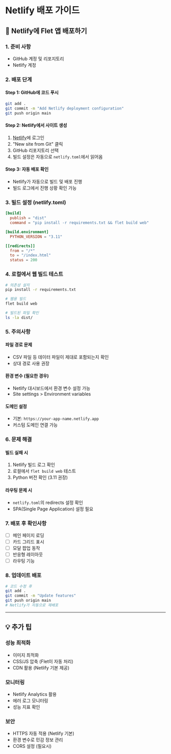 # Netlify 배포 가이드

## 🚀 Netlify에 Flet 앱 배포하기

### 1. 준비 사항
- GitHub 계정 및 리포지토리
- Netlify 계정

### 2. 배포 단계

#### Step 1: GitHub에 코드 푸시
```bash
git add .
git commit -m "Add Netlify deployment configuration"
git push origin main
```

#### Step 2: Netlify에서 사이트 생성
1. [Netlify](https://netlify.com)에 로그인
2. "New site from Git" 클릭
3. GitHub 리포지토리 선택
4. 빌드 설정은 자동으로 `netlify.toml`에서 읽어옴

#### Step 3: 자동 배포 확인
- Netlify가 자동으로 빌드 및 배포 진행
- 빌드 로그에서 진행 상황 확인 가능

### 3. 빌드 설정 (netlify.toml)
```toml
[build]
  publish = "dist"
  command = "pip install -r requirements.txt && flet build web"

[build.environment]
  PYTHON_VERSION = "3.11"

[[redirects]]
  from = "/*"
  to = "/index.html"
  status = 200
```

### 4. 로컬에서 웹 빌드 테스트
```bash
# 의존성 설치
pip install -r requirements.txt

# 웹용 빌드
flet build web

# 빌드된 파일 확인
ls -la dist/
```

### 5. 주의사항

#### 파일 경로 문제
- CSV 파일 등 데이터 파일이 제대로 포함되는지 확인
- 상대 경로 사용 권장

#### 환경 변수 (필요한 경우)
- Netlify 대시보드에서 환경 변수 설정 가능
- Site settings > Environment variables

#### 도메인 설정
- 기본: `https://your-app-name.netlify.app`
- 커스텀 도메인 연결 가능

### 6. 문제 해결

#### 빌드 실패 시
1. Netlify 빌드 로그 확인
2. 로컬에서 `flet build web` 테스트
3. Python 버전 확인 (3.11 권장)

#### 라우팅 문제 시
- `netlify.toml`의 redirects 설정 확인
- SPA(Single Page Application) 설정 필요

### 7. 배포 후 확인사항
- [ ] 메인 페이지 로딩
- [ ] 카드 그리드 표시
- [ ] 모달 팝업 동작
- [ ] 반응형 레이아웃
- [ ] 라우팅 기능

### 8. 업데이트 배포
```bash
# 코드 수정 후
git add .
git commit -m "Update features"
git push origin main
# Netlify가 자동으로 재배포
```

---

## 💡 추가 팁

### 성능 최적화
- 이미지 최적화
- CSS/JS 압축 (Flet이 자동 처리)
- CDN 활용 (Netlify 기본 제공)

### 모니터링
- Netlify Analytics 활용
- 에러 로그 모니터링
- 성능 지표 확인

### 보안
- HTTPS 자동 적용 (Netlify 기본)
- 환경 변수로 민감 정보 관리
- CORS 설정 (필요시)
